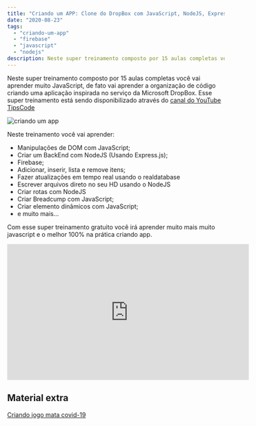 ```yaml
---
title: "Criando um APP: Clone do DropBox com JavaScript, NodeJS, Express e Firebase"
date: "2020-08-23"
tags: 
  - "criando-um-app"
  - "firebase"
  - "javascript"
  - "nodejs"
description: Neste super treinamento composto por 15 aulas completas você vai aprender muito JavaScript, de fato vai aprender a organização de código criando uma aplicação inspirada no serviço da Microsoft DropBox. Esse super treinamento está sendo disponibilizado através do [canal do YouTube TipsCode](https//www.youtube.com/tipscode)
---
```


Neste super treinamento composto por 15 aulas completas você vai aprender muito JavaScript, de fato vai aprender a organização de código criando uma aplicação inspirada no serviço da Microsoft DropBox. Esse super treinamento está sendo disponibilizado através do [canal do YouTube TipsCode](https://www.youtube.com/tipscode)

![criando um app
](/uploads/2020/01/javascript.png)

Neste treinamento você vai aprender:

- Manipulações de DOM com JavaScript;
- Criar um BackEnd com NodeJS (Usando Express.js);
- Firebase;
- Adicionar, inserir, lista e remove itens;
- Fazer atualizações em tempo real usando o realdatabase
- Escrever arquivos direto no seu HD usando o NodeJS
- Criar rotas com NodeJS
- Criar Breadcump com JavaScript;
- Criar elemento dinâmicos com JavaScript;
- e muito mais...

Com esse super treinamento gratuito você irá aprender muito mais muito javascript e o melhor 100% na prática criando app.

<iframe width="560" height="315" src="https://www.youtube.com/embed/rNaK6oCrXWM" frameborder="0" allow="accelerometer; autoplay; encrypted-media; gyroscope; picture-in-picture" allowfullscreen></iframe>

## Material extra

[Criando jogo mata covid-19](/minicurso-criando-app-mata-covid-18/)
